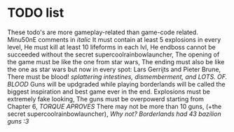 TODO list
==========================
These todo's are more gameplay-related than game-code related.
Minu50nE comments in *italic* 
It must contain at least 5 explosions in every level, 
He must kill at least 10 lifeforms in each lvl,
He endboss cannot be succeeded without the secret supercoolrainbowlauncher,
The opening of the game must be like the one from star wars,
The ending must also be like the one as star wars but now in every spot: Lars Gerrijts and Pieter Brune,
There must be blood!
*splattering intestines, dismemberment, and LOTS. OF. BLOOD*
Guns will be updgraded while playing
borderlands will be called the biggest inspiration and best game ever in the end.
Explosions must be extremely fake looking,
The guns must be overpowerd starting from Chapter 6,
*TORQUE APROVES*
There may not be more than 10 guns, (+the secret supercoolrainbowlauncher),
*Why not? Borderlands had 43 bazilion guns :3*


